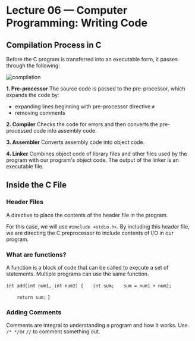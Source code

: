 # Lecture 06 — Computer Programming: Writing Code

## Compilation Process in C
Before the C program is transferred into an executable form, it passes through the following:

![compilation](https://github.com/psrth/intro-to-programming-csF111/blob/main/rsc/c-comp.png)

**1. Pre-processor**
The source code is passed to the pre-processor, which expands the code by:
- expanding lines beginning with pre-processor directive `#`
- removing comments

**2. Compiler**
Checks the code for errors and then converts the pre-processed code into assembly code.

**3. Assembler**
Converts assembly code into object code.

**4. Linker**
Combines object code of library files and other files used by the program with our program's object code. The output of the linker is an executable file.



## Inside the C File

### Header Files
A directive to place the contents of the header file in the program.

For this case, we will use `#include <stdio.h>`. By including this header file, we are directing the C preprocessor to include contents of I/O in our program.


### What are functions?
A function is a block of code that can be called to execute a set of statements. Multiple programs can use the same function.

`int add(int num1, int num2) {`
`   int sum;`
`   sum = num1 + num2;`

`    return sum;`
`}`


### Adding Comments
Comments are integral to understanding a program and how it works.
Use `/* */`or `//` to comment something out.

